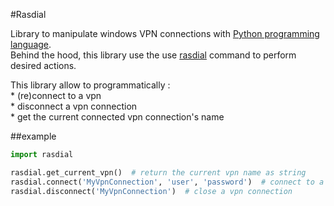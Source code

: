 #Rasdial

Library to manipulate windows VPN connections with [Python programming language](https://www.python.org/).  
Behind the hood, this library use the use [rasdial](http://technet.microsoft.com/en-us/library/ff859533%28WS.10%29.aspx) 
command to perform desired actions.

This library allow to programmatically :  
    * (re)connect to a vpn  
    * disconnect a vpn connection  
    * get the current connected vpn connection's name  

##example
```python
import rasdial

rasdial.get_current_vpn()  # return the current vpn name as string
rasdial.connect('MyVpnConnection', 'user', 'password')  # connect to a vpn
rasdial.disconnect('MyVpnConnection')  # close a vpn connection
```





